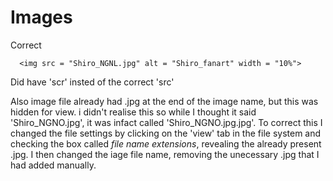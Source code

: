 # Images
Correct
```
  <img src = "Shiro_NGNL.jpg" alt = "Shiro_fanart" width = "10%">
```
Did have 'scr' insted of the correct 'src'

Also image file already had .jpg at the end of the image name, but this was hidden for view. i didn't realise this so while I thought it said 'Shiro_NGNO.jpg', it was infact called 'Shiro_NGNO.jpg.jpg'. To correct this I changed the file settings by clicking on the 'view' tab in the file system and checking the box called *file name extensions*, revealing the already present .jpg. I then changed the iage file name, removing the unecessary .jpg that I had added manually.
